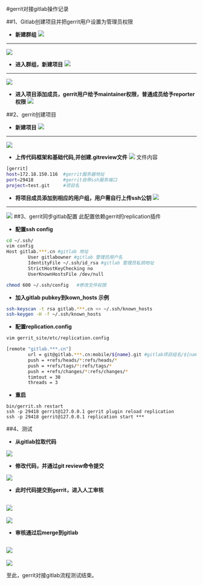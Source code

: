 #gerrit对接gitlab操作记录

##1、Gitlab创建项目并把gerrit用户设置为管理员权限

- **新建群组**
![](images/gitlab_add_new_group.png)
------
![](images/gitlab_add_new_group2.png)
- **进入群组，新建项目**
![](images/gitlab_add_new_project.png)
------
![](images/gitlab_add_new_project2.png)
- **进入项目添加成员，gerrit用户给予maintainer权限，普通成员给予reporter权限**
![](images/gitlab_add_user.png)

##2、gerrit创建项目

- **新建项目**
![](images/gerrit_create_new_project.png)
------
![](images/gerrit_create_new_project2.png)
- **上传代码框架和基础代码,并创建.gitreview文件**
![](images/gitlab_gitreviewfile.png)
文件内容
```bash
[gerrit]
host=172.18.150.116  #gerrit服务器地址
port=29418           #gerrit自带ssh服务端口
project=test.git     #项目名
```
- **将项目成员添加到相应的用户组，用户需自行上传ssh公钥**
![](images/gerrit_add_user.png)
------
![](images/gerrit_add_user2.png)
##3、gerrit同步gitlab配置
此配置依赖gerrit的replication插件
- **配置ssh config**
```bash
cd ~/.ssh/
vim config
Host gitlab.***.cn #gitlab 地址
        User gitlabowner #gitlab 管理员用户名
        IdentityFile ~/.ssh/id_rsa #gitlab 管理员私钥地址
        StrictHostKeyChecking no
        UserKnownHostsFile /dev/null

chmod 600 ~/.ssh/config   #修改文件权限
````
- **加入gitlab pubkey到kown_hosts 示例**
```bash
ssh-keyscan -t rsa gitlab.***.cn >> ~/.ssh/known_hosts
ssh-keygen -H -f ~/.ssh/known_hosts
```
- **配置replication.config**
```bash
vim gerrit_site/etc/replication.config

[remote "gitlab.***.cn"]
        url = git@gitlab.***.cn:mobile/${name}.git #gitlab项目组名/${name}表示该组下的所有项目
        push = +refs/heads/*:refs/heads/*
        push = +refs/tags/*:refs/tags/*
        push = +refs/changes/*:refs/changes/*
        timtout = 30
        threads = 3
```
- **重启**
```
bin/gerrit.sh restart
ssh -p 29418 gerrit@127.0.0.1 gerrit plugin reload replication
ssh -p 29418 gerrit@127.0.0.1 replication start ***
```

##4、测试

- **从gitlab拉取代码**

![](images/git_clone.png)

- **修改代码，并通过git review命令提交**

![](images/git_review.png)

- **此时代码提交到gerrit，进入人工审核**

![](images/git_gerrit.png)
---
![](images/git_gerrit2.png)

- **审核通过后merge到gitlab**

![](images/git_submit1.png)
---
![](images/git_submit2.png)

至此，gerrit对接gitlab流程测试结束。